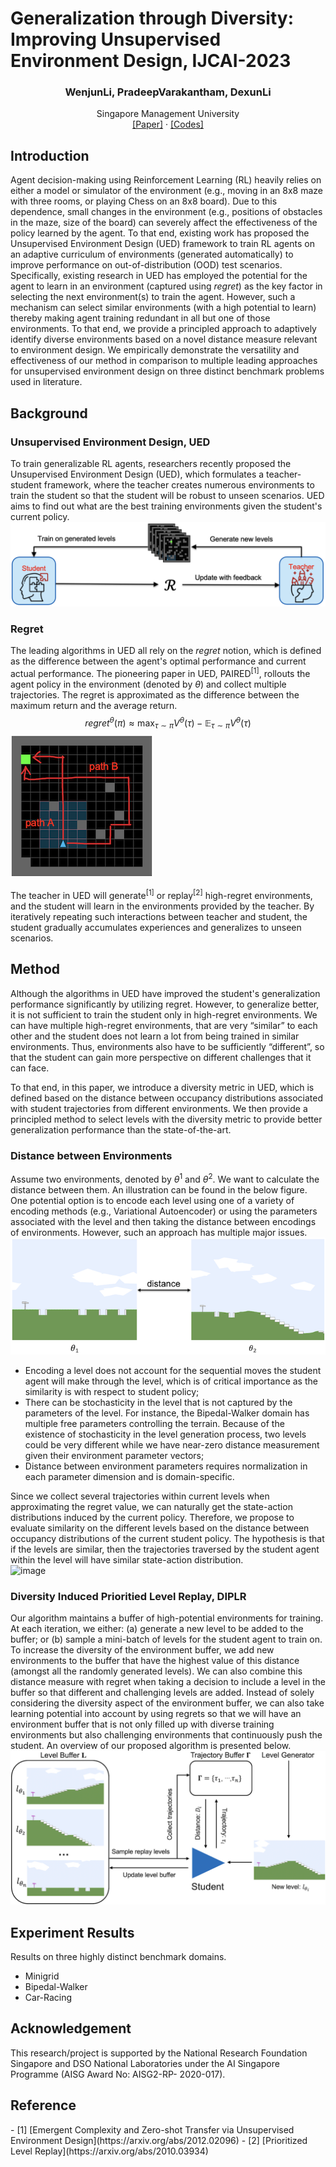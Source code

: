 # Generalization through Diversity: Improving Unsupervised Environment Design, IJCAI-2023

<p align="center">
  <h3 align="center">WenjunLi, PradeepVarakantham, DexunLi</h3>
  <p align="center">
    Singapore Management University
    <br>
    <a href="https://www.ijcai.org/proceedings/2023/0601.pdf">[Paper]</a>
    ·
    <a href="https://github.com/wenjunli-0/diplr_webpage/">[Codes]</a>
  </p>
</p>


## Introduction
Agent decision-making using Reinforcement Learning (RL) heavily relies on either a model or simulator of the environment (e.g., moving in an 8x8 maze with three rooms, or playing Chess on an 8x8 board). Due to this dependence, small changes in the environment (e.g., positions of obstacles in the maze, size of the board) can severely affect the effectiveness of the policy learned by the agent. To that end, existing work has proposed the Unsupervised Environment Design (UED) framework to train RL agents on an adaptive curriculum of environments (generated automatically) to improve performance on out-of-distribution (OOD) test scenarios. Specifically, existing research in UED has employed the potential for the agent to learn in an environment (captured using *regret*) as the key factor in selecting the next environment(s) to train the agent. However, such a mechanism can select similar environments (with a high potential to learn) thereby making agent training redundant in all but one of those environments. To that end, we provide a principled approach to adaptively identify diverse environments based on a novel distance measure relevant to environment design. We empirically demonstrate the versatility and effectiveness of our method in comparison to multiple leading approaches for unsupervised environment design on three distinct benchmark problems used in literature.


## Background
### Unsupervised Environment Design, UED
To train generalizable RL agents, researchers recently proposed the Unsupervised Environment Design (UED), which formulates a teacher-student framework, where the teacher creates numerous environments to train the student so that the student will be robust to unseen scenarios. UED aims to find out what are the best training environments given the student's current policy. <br>
![image](figures/UED_overview.png#pic_center)

### Regret
The leading algorithms in UED all rely on the *regret* notion, which is defined as the difference between the agent's optimal performance and current actual performance. The pioneering paper in UED, PAIRED<sup>[1]</sup>, rollouts the agent policy in the environment (denoted by $\theta$) and collect multiple trajectories. The regret is approximated as the difference between the maximum return and the average return. <br>
$$regret^{\theta}(\pi) \approx \max_{\tau \sim \pi} V^{\theta}(\tau) - \mathbb{E}_{\tau \sim \pi} V^{\theta}(\tau)$$
![image](figures/regret_demo_small.png)

The teacher in UED will generate<sup>[1]</sup> or replay<sup>[2]</sup> high-regret environments, and the student will learn in the environments provided by the teacher. By iteratively repeating such interactions between teacher and student, the student gradually accumulates experiences and generalizes to unseen scenarios. 

## Method
Although the algorithms in UED have improved the student's generalization performance significantly by utilizing regret. However, to generalize better, it is not sufficient to train the student only in high-regret environments. We can have multiple high-regret environments, that are very “similar” to each other and the student does not learn a lot from being trained in similar environments. Thus, environments also have to be sufficiently “different”, so that the student can gain more perspective on different challenges that it can face.

To that end, in this paper, we introduce a diversity metric in UED, which is defined based on the distance between occupancy distributions associated with student trajectories from different environments. We then provide a principled method to select levels with the diversity metric to provide better generalization performance than the state-of-the-art.

### Distance between Environments
Assume two environments, denoted by $\theta^1$ and $\theta^2$. We want to calculate the distance between them. An illustration can be found in the below figure. One potential option is to encode each level using one of a variety of encoding methods (e.g., Variational Autoencoder) or using the parameters associated with the level and then taking the distance between encodings of environments. However, such an approach has multiple major issues. <br>
![image](figures/distance_demo_small.png)

- Encoding a level does not account for the sequential moves the student agent will make through the level, which is of critical importance as the similarity is with respect to student policy;
- There can be stochasticity in the level that is not captured by the parameters of the level. For instance, the Bipedal-Walker domain has multiple free parameters controlling the terrain. Because of the existence of stochasticity in the level generation process, two levels could be very different while we have near-zero distance measurement given their environment parameter vectors;
- Distance between environment parameters requires normalization in each parameter dimension and is domain-specific.

Since we collect several trajectories within current levels when approximating the regret value, we can naturally get the state-action distributions induced by the current policy. Therefore, we propose to evaluate similarity on the different levels based on the distance between occupancy distributions of the current student policy. The hypothesis is that if the levels are similar, then the trajectories traversed by the student agent within the level will have similar state-action distribution. <br>
![image](figures/trajectory_distance_xsmall.png)


### Diversity Induced Prioritied Level Replay, DIPLR
Our algorithm maintains a buffer of high-potential environments for training. At each iteration, we either: (a) generate a new level to be added to the buffer; or (b) sample a mini-batch of levels for the student agent to train on. To increase the diversity of the environment buffer, we add new environments to the buffer that have the highest value of this distance (amongst all the randomly generated levels). We can also combine this distance measure with regret when taking a decision to include a level in the buffer so that different and challenging levels are added. Instead of solely considering the diversity aspect of the environment buffer, we can also take learning potential into account by using regrets so that we will have an environment buffer that is not only filled up with diverse training environments but also challenging environments that continuously push the student. An overview of our proposed algorithm is presented below.
![image](figures/algo_pipeline_small.png)


## Experiment Results
Results on three highly distinct benchmark domains. 

- Minigrid
- Bipedal-Walker
- Car-Racing


## Acknowledgement
This research/project is supported by the National Research Foundation Singapore and DSO National Laboratories under the AI Singapore Programme (AISG Award No: AISG2-RP- 2020-017).


## Reference
<div id="paired"></div>
- [1] [Emergent Complexity and Zero-shot Transfer via Unsupervised Environment Design](https://arxiv.org/abs/2012.02096)
- [2] [Prioritized Level Replay](https://arxiv.org/abs/2010.03934)
